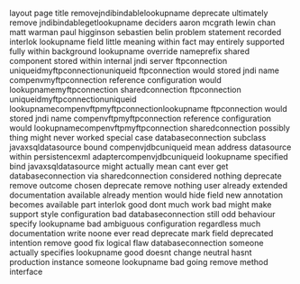 layout page title removejndibindablelookupname deprecate ultimately remove jndibindablegetlookupname deciders aaron mcgrath lewin chan matt warman paul higginson sebastien belin problem statement recorded interlok lookupname field little meaning within fact may entirely supported fully within background lookupname override nameprefix shared component stored within internal jndi server ftpconnection uniqueidmyftpconnectionuniqueid ftpconnection would stored jndi name compenvmyftpconnection reference configuration would lookupnamemyftpconnection sharedconnection ftpconnection uniqueidmyftpconnectionuniqueid lookupnamecompenvftpmyftpconnectionlookupname ftpconnection would stored jndi name compenvftpmyftpconnection reference configuration would lookupnamecompenvftpmyftpconnection sharedconnection possibly thing might never worked special case databaseconnection subclass javaxsqldatasource bound compenvjdbcuniqueid mean address datasource within persistencexml adaptercompenvjdbcuniqueid lookupname specified bind javaxsqldatasource might actually mean cant ever get databaseconnection via sharedconnection considered nothing deprecate remove outcome chosen deprecate remove nothing user already extended documentation available already mention would hide field new annotation becomes available part interlok good dont much work bad might make support style configuration bad databaseconnection still odd behaviour specify lookupname bad ambiguous configuration regardless much documentation write noone ever read deprecate mark field deprecated intention remove good fix logical flaw databaseconnection someone actually specifies lookupname good doesnt change neutral hasnt production instance someone lookupname bad going remove method interface